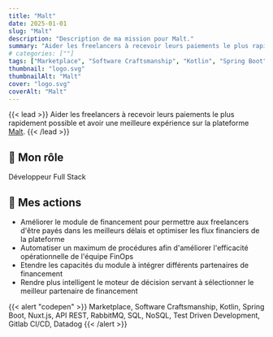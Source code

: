 ```yaml
---
title: "Malt"
date: 2025-01-01
slug: "Malt"
description: "Description de ma mission pour Malt."
summary: "Aider les freelancers à recevoir leurs paiements le plus rapidement possible et avoir une meilleure expérience sur la plateforme [Malt](https://www.malt.fr/)."
# categories: [""]
tags: ["Marketplace", "Software Craftsmanship", "Kotlin", "Spring Boot", "Nuxt.js", "API REST", "RabbitMQ", "SQL", "NoSQL", "Test Driven Development", "Gitlab CI/CD", "Datadog"]
thumbnail: "logo.svg"
thumbnailAlt: "Malt"
cover: "logo.svg"
coverAlt: "Malt"
---
```


{{< lead >}}
Aider les freelancers à recevoir leurs paiements le plus rapidement possible et avoir une meilleure expérience sur la plateforme [Malt](https://www.malt.fr/).
{{< /lead >}}

## :necktie: Mon rôle

Développeur Full Stack

## :dart: Mes actions

* Améliorer le module de financement pour permettre aux freelancers d'être payés dans les meilleurs délais 
et optimiser les flux financiers de la plateforme
* Automatiser un maximum de procédures afin d'améliorer l'efficacité opérationnelle de l'équipe FinOps 
* Etendre les capacités du module à intégrer différents partenaires de financement
* Rendre plus intelligent le moteur de décision servant à sélectionner le meilleur partenaire de financement

{{< alert "codepen" >}}
Marketplace, Software Craftsmanship, Kotlin, Spring Boot, Nuxt.js, API REST, RabbitMQ, SQL, NoSQL, 
Test Driven Development, Gitlab CI/CD, Datadog
{{< /alert >}}
